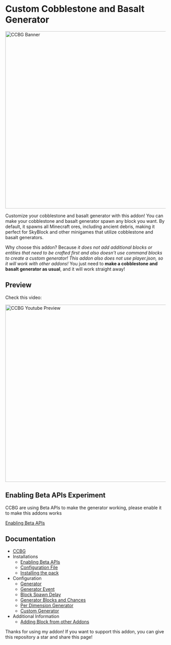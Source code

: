 # Custom Cobblestone and Basalt Generator
<img alt="CCBG Banner" src="https://media.forgecdn.net/attachments/description/1035052/description_9cff90c6-0aef-4601-9a35-b5cb57bb15b8.png" width="555"/>

Customize your cobblestone and basalt generator with this addon! You can make your cobblestone and basalt generator spawn any block you want. By default, it spawns all Minecraft ores, including ancient debris, making it perfect for SkyBlock and other minigames that utilize cobblestone and basalt generators.

Why choose this addon? Because _it does not add additional blocks or entities that need to be crafted first and also doesn't use command blocks to create a custom generator! This addon also does not use player.json, so it will work with other addons!_ You just need to **make a cobblestone and basalt generator as usual**, and it will work straight away! 

## Preview
Check this video:

<a href="https://www.youtube.com/watch?v=sDB8kqgZz1w">
  <img alt="CCBG Youtube Preview" src="https://api.mcpedl.com/storage/submissions/27564/105/banner_1-520x245.png" width="555"/>
</a>

## Enabling Beta APIs Experiment
CCBG are using Beta APIs to make the generator working, please enable it to make this addons works

[Enabling Beta APIs](https://ccbg.znproject.my.id/installations/enabling-beta-apis)

## Documentation
- [CCBG](https://ccbg.znproject.my.id) 
- Installations
    - [Enabling Beta APIs](https://ccbg.znproject.my.id/installations/enabling-beta-apis) 
    - [Configuration File](https://ccbg.znproject.my.id/installations/configuration-file) 
    - [Installing the pack](https://ccbg.znproject.my.id/installations/installing-the-pack) 
- Configuration
    - [Generator](https://ccbg.znproject.my.id/configuration/generator) 
    - [Generator Event](https://ccbg.znproject.my.id/configuration/generator-event) 
    - [Block Spawn Delay](https://ccbg.znproject.my.id/configuration/block-spawn-delay) 
    - [Generator Blocks and Chances](https://ccbg.znproject.my.id/configuration/generator-blocks-and-chances) 
    - [Per Dimension Generator](https://ccbg.znproject.my.id/configuration/per-dimension-generator) 
    - [Custom Generator](https://ccbg.znproject.my.id/configuration/custom-generator) 
- Additional Information
    - [Adding Block from other Addons](https://ccbg.znproject.my.id/additional-information/adding-block-from-addons) 

Thanks for using my addon! If you want to support this addon, you can give this repository a star and share this page!
